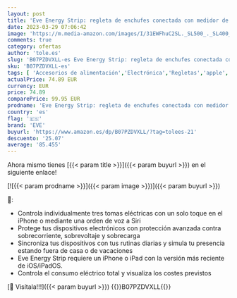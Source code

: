 ```yaml
---
layout: post
title: 'Eve Energy Strip: regleta de enchufes conectada con medidor de consumo  protección contra rayos  sobretensiones y sobrecorriente y tecnología Apple HomeKit'
date: 2023-03-29 07:06:42
image: 'https://m.media-amazon.com/images/I/31EWFhuC2SL._SL500_._SL400_.jpg'
comments: true
category: ofertas
author: 'tole.es'
slug: 'B07PZDVXLL-es Eve Energy Strip: regleta de enchufes conectada con...'
sku: 'B07PZDVXLL-es'
tags: [ 'Accesorios de alimentación','Electrónica','Regletas','apple','eve','🇪🇸', ]
actualPrice: 74.89 EUR
currency: EUR
price: 74.89
comparePrice: 99.95 EUR
prodname: 'Eve Energy Strip: regleta de enchufes conectada con medidor de consumo  protección contra rayos  sobretensiones y sobrecorriente y tecnología Apple HomeKit'
country: 'es'
flag: '🇪🇸'
brand: 'EVE'
buyurl: 'https://www.amazon.es/dp/B07PZDVXLL/?tag=tolees-21'
descuento: '25.07'
average: '85.455'
---
```


Ahora mismo tienes [{{< param title >}}]({{< param buyurl >}}) en el siguiente enlace!

[![{{< param prodname >}}]({{< param image >}})]({{< param buyurl >}})

🔎:

- Controla individualmente tres tomas eléctricas con un solo toque en el iPhone o mediante una orden de voz a Siri
- Protege tus dispositivos electrónicos con protección avanzada contra sobrecorriente, sobrevoltaje y sobrecarga
- Sincroniza tus dispositivos con tus rutinas diarias y simula tu presencia estando fuera de casa o de vacaciones
- Eve Energy Strip requiere un iPhone o iPad con la versión más reciente de iOS/iPadOS.
- Controla el consumo eléctrico total y visualiza los costes previstos

[🛒 Visítala!!!]({{< param buyurl >}})
{{<world>}}B07PZDVXLL{{</world>}}
